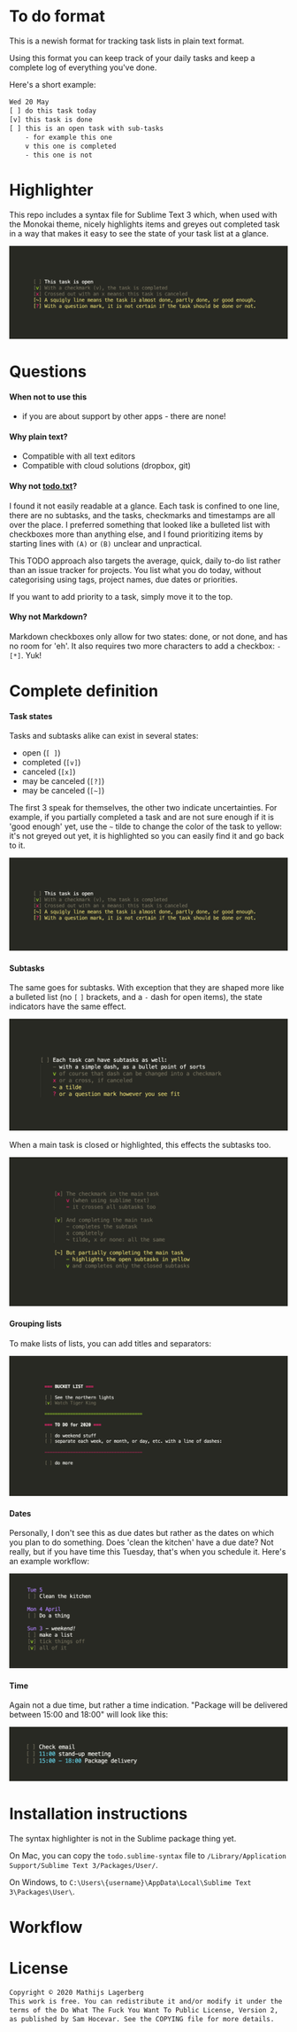 
# To do format

This is a newish format for tracking task lists in plain text format.

Using this format you can keep track of your daily tasks and keep a complete
log of everything you've done.

Here's a short example:

```
Wed 20 May
[ ] do this task today
[v] this task is done
[ ] this is an open task with sub-tasks
	- for example this one
	v this one is completed
	- this one is not
``` 


# Highlighter

This repo includes a syntax file for Sublime Text 3 which, when used with
the Monokai theme, nicely highlights items and greyes out completed task
in a way that makes it easy to see the state of your task list at a glance.

![TODO highlighted example](example_images/sample_main.png)


# Questions

#### When not to use this

- if you are about support by other apps - there are none!

#### Why plain text?

- Compatible with all text editors
- Compatible with cloud solutions (dropbox, git)


#### Why not [todo.txt][todotxt]?

I found it not easily readable at a glance. Each task is confined to one line, there are no subtasks,
and the tasks, checkmarks and timestamps are all over the place. I preferred something
that looked like a bulleted list with checkboxes more than anything else, and I found
prioritizing items by starting lines with `(A)` or `(B)` unclear and unpractical.

This TODO approach also targets the average, quick, daily to-do list rather than
an issue tracker for projects. You list what you do today, without categorising
using tags, project names, due dates or priorities.

If you want to add priority to a task, simply move it to the top.

#### Why not Markdown?

Markdown checkboxes only allow for two states: done, or not done, and has no room for
'eh'. It also requires two more characters to add a checkbox: `- [*]`. Yuk!


# Complete definition

#### Task states

Tasks and subtasks alike can exist in several states:

- open  (`[ ]`)
- completed (`[v]`)
- canceled (`[x]`)
- may be canceled (`[?]`)
- may be canceled (`[~]`)

The first 3 speak for themselves, the other two indicate uncertainties. For example,
if you partially completed a task and are not sure enough if it is 'good enough' yet,
use the `~` tilde to change the color of the task to yellow: it's not greyed
out yet, it is highlighted so you can easily find it and go back to it.

![Example of task states](example_images/sample_main.png)


#### Subtasks

The same goes for subtasks. With exception that they are shaped more like a bulleted
list (no `[` `]` brackets, and a `-` dash for open items), the state indicators
have the same effect.

![Example of subtasks](example_images/sample_subtask.png)

When a main task is closed or highlighted, this effects the subtasks too.

![Example of subtasks with states](example_images/sample_subtask_state.png)


#### Grouping lists

To make lists of lists, you can add titles and separators:

![Example of task states](example_images/sample_group.png)


#### Dates

Personally, I don't see this as due dates but rather as the dates on which you plan
to do something. Does 'clean the kitchen' have a due date? Not really, but if you have
time this Tuesday, that's when you schedule it. Here's an example workflow:

![Example of using dates](example_images/sample_date.png)


#### Time

Again not a due time, but rather a time indication. "Package will be delivered between 15:00 and 18:00" will
look like this:

![Example of using time indication](example_images/sample_time.png)


# Installation instructions

The syntax highlighter is not in the Sublime package thing yet.

On Mac, you can copy the `todo.sublime-syntax` file to `/Library/Application Support/Sublime Text 3/Packages/User/`.

On Windows, to `C:\Users\{username}\AppData\Local\Sublime Text 3\Packages\User\`.


# Workflow



# License

```
Copyright © 2020 Mathijs Lagerberg
This work is free. You can redistribute it and/or modify it under the
terms of the Do What The Fuck You Want To Public License, Version 2,
as published by Sam Hocevar. See the COPYING file for more details.
```


[todotxt]: https://github.com/todotxt/todo.txt
